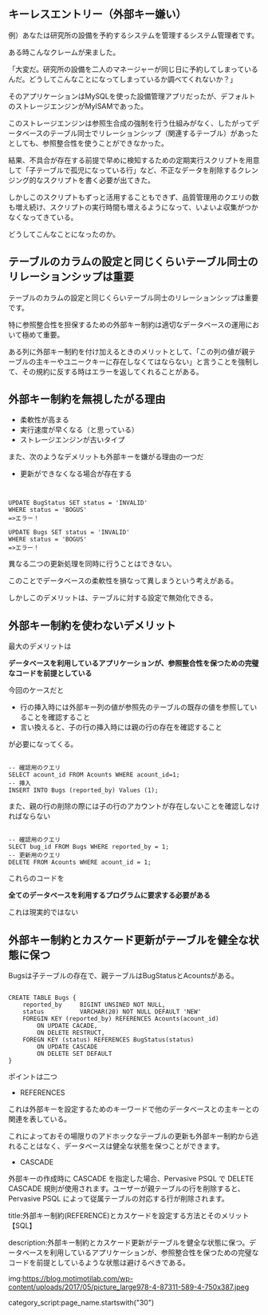 
## キーレスエントリー（外部キー嫌い）

例）あなたは研究所の設備を予約するシステムを管理するシステム管理者です。

ある時こんなクレームが来ました。

「大変だ。研究所の設備を二人のマネージャーが同じ日に予約してしまっているんだ。どうしてこんなことになってしまっているか調べてくれないか？」

そのアプリケーションはMySQLを使った設備管理アプリだったが、デフォルトのストレージエンジンがMyISAMであった。

このストレージエンジンは参照生合成の強制を行う仕組みがなく、したがってデータベースのテーブル同士でリレーションシップ（関連するテーブル）があったとしても、参照整合性を使うことができなかった。

結果、不具合が存在する前提で早めに検知するための定期実行スクリプトを用意して「子テーブルで孤児になっている行」など、不正なデータを削除するクレンジング的なスクリプトを書く必要が出てきた。

しかしこのスクリプトもずっと活用することもできず、品質管理用のクエリの数も増え続け、スクリプトの実行時間も増えるようになって、いよいよ収集がつかなくなってきている。


どうしてこんなことになったのか。


## テーブルのカラムの設定と同じくらいテーブル同士のリレーションシップは重要

テーブルのカラムの設定と同じくらいテーブル同士のリレーションシップは重要です。

特に参照整合性を担保するための外部キー制約は適切なデータベースの運用において極めて重要。

ある列に外部キー制約を付け加えるときのメリットとして、「この列の値が親テーブルの主キーやユニークキーに存在しなくてはならない」と言うことを強制して、その規約に反する時はエラーを返してくれることがある。

## 外部キー制約を無視したがる理由

- 柔軟性が高まる
- 実行速度が早くなる（と思っている）
- ストレージエンジンが古いタイプ

また、次のようなデメリットも外部キーを嫌がる理由の一つだ

- 更新ができなくなる場合が存在する

<pre><code>

UPDATE BugStatus SET status = 'INVALID'
WHERE status = 'BOGUS'
=>エラー！

UPDATE Bugs SET status = 'INVALID'
WHERE status = 'BOGUS'
=>エラー！
</code></pre>

異なる二つの更新処理を同時に行うことはできない。

このことでデータベースの柔軟性を損なって異しまうという考えがある。

しかしこのデメリットは、テーブルに対する設定で無効化できる。



## 外部キー制約を使わないデメリット

最大のデメリットは

<strong>
データベースを利用しているアプリケーションが、参照整合性を保つための完璧なコードを前提としている
</strong>

今回のケースだと

- 行の挿入時には外部キー列の値が参照先のテーブルの既存の値を参照していることを確認すること
- 言い換えると、子の行の挿入時には親の行の存在を確認すること

が必要になってくる。

<pre><code>
-- 確認用のクエリ
SELECT acount_id FROM Acounts WHERE acount_id=1;
-- 挿入
INSERT INTO Bugs (reported_by) Values (1);
</code></pre>

また、親の行の削除の際には子の行のアカウントが存在しないことを確認しなければならない

<pre><code>
-- 確認用のクエリ
SLECT bug_id FROM Bugs WHERE reported_by = 1;
-- 更新用のクエリ
DELETE FROM Acounts WHERE acount_id = 1;
</code></pre>

これらのコードを

<strong>
全てのデータベースを利用するプログラムに要求する必要がある
</strong>

これは現実的ではない



## 外部キー制約とカスケード更新がテーブルを健全な状態に保つ

Bugsは子テーブルの存在で、親テーブルはBugStatusとAcountsがある。

<pre><code>
CREATE TABLE Bugs {
    reported_by     BIGINT UNSINED NOT NULL,
    status          VARCHAR(20) NOT NULL DEFAULT 'NEW'
    FOREGIN KEY (reported_by) REFERENCES Acounts(acount_id) 
        ON UPDATE CACADE,
        ON DELETE RESTRUCT,
    FOREGN KEY (status) REFERENCES BugStatus(status)
        ON UPDATE CASCADE
        ON DELETE SET DEFAULT
}
</code></pre>

ポイントは二つ

- REFERENCES

これは外部キーを設定するためのキーワードで他のデータベースとの主キーとの関連を表している。

これによっておその場限りのアドホックなテーブルの更新も外部キー制約から逃れることはなく、データベースは健全な状態を保つことができます。

- CASCADE

外部キーの作成時に CASCADE を指定した場合、Pervasive PSQL で DELETE CASCADE 規則が使用されます。ユーザーが親テーブルの行を削除すると、Pervasive PSQL によって従属テーブルの対応する行が削除されます。






title:外部キー制約(REFERENCE)とカスケードを設定する方法とそのメリット【SQL】

description:外部キー制約とカスケード更新がテーブルを健全な状態に保つ。データベースを利用しているアプリケーションが、参照整合性を保つための完璧なコードを前提としているような状態は避けるべきである。

img:https://blog.motimotilab.com/wp-content/uploads/2017/05/picture_large978-4-87311-589-4-750x387.jpeg


category_script:page_name.startswith("30")




